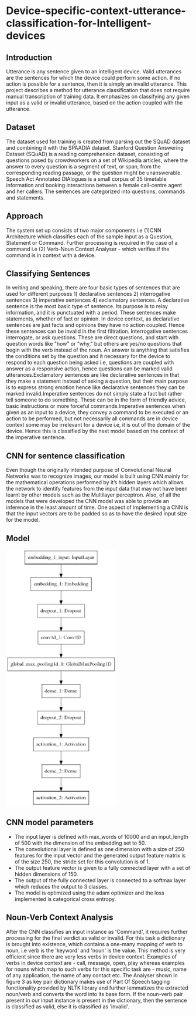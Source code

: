 # Device-specific-context-utterance-classification-for-Intelligent-devices


## Introduction
Utterance is any sentence given to an intelligent device. Valid utterances are the sentences for which the device could perform some action. If no action is possible for a sentence, then it is simply an invalid utterance. This project describes a method for utterance classification that does not require manual transcription of training data.
It emphasizes on classifying any given input as a valid or invalid utterance, based on the action coupled with the utterance.
 
## Dataset
The dataset used for training is created from parsing out the SQuAD dataset and combining it with the SPAADIA dataset.
Stanford Question Answering Dataset (SQuAD) is a reading comprehension dataset, consisting of questions posed by crowdworkers on a set of Wikipedia articles, where the answer to every question is a segment of text, or span, from the corresponding reading passage, or the question might be unanswerable.
Speech Act Annotated DIAlogues is a small corpus of 35 timetable information and booking interactions between a female call-centre agent and her callers. The sentences are categorized into questions, commands and statements.

## Approach
The system set up consists of two major components i.e (1)CNN Architecture which classifies each of the sample input as a Question, Statement or Command. Further processing is required in the case of a command i.e (2) Verb-Noun Context Analyser - which verifies if the command is in context with a device.

## Classifying Sentences
In writing and speaking, there are four basic types of sentences that are used for different purposes 1) declarative sentences 2) interrogative sentences 3) imperative sentences 4) exclamatory sentences. A declarative sentence is the most basic type of sentence. Its purpose is to relay information, and it is punctuated with a period. These sentences make statements, whether of fact or opinion. In device context, as  declarative sentences are just facts and opinions they have no action coupled. Hence these sentences can be invalid in the first filtration. Interrogative sentences interrogate, or ask questions. These are direct questions, and start with question words like "how" or "why," but others are yes/no questions that begin with the verb instead of the noun. An answer is anything that satisfies the conditions set by the question and it necessary for the device to respond to each question being asked i.e, questions are coupled with answer as a responsive action, hence questions can be marked valid utterances.Exclamatory sentences are like declarative sentences in that they make a statement instead of asking a question, but their main purpose is to express strong emotion hence like declarative sentences they can be marked invalid.Imperative sentences do not simply state a fact but rather tell someone to do something. These can be in the form of friendly advice, basic instructions or more forceful commands.Imperative sentences when given as an input to a device, they convey a command to be executed or an action to be performed, but not necessarily all commands are in device context some may be irrelevant for a device i.e, it is out of the domain of the device. Hence this is classified by the next model based on the context of the imperative sentence. 

## CNN for sentence classification
Even though the originally intended purpose of Convolutional Neural Networks was to recognize images, our model is built using CNN mainly for the mathematical operations performed by it’s hidden layers which allows the network to identify features from the input data that may not have been learnt by other models such as the Multilayer perceptron. Also, of all the models that were developed the CNN model was able to provide an inference in the least amount of time. One aspect of implementing a CNN is that the input vectors are to be padded so as to have the desired input size for the model.

## Model

<img src="model.png" width="300px" height="700px"/> 

## CNN model parameters
* The input layer is defined with max_words of 10000 and an input_length of 500 with the dimension of the embedding set to 50.
* The convolutional layer is defined as one dimension with a size of 250 features for the input vector and the generated output feature matrix is of the size 250, the stride set for this convolution is of 1. 
* The output feature vector is given to a fully connected layer with a set of hidden dimensions of 150. 
* The output of the fully connected layer is connected to a softmax layer which reduces the output to 3 classes.
* The model is optimized using the adam optimizer and the loss implemented is categorical cross entropy.

## Noun-Verb Context Analysis
After the CNN classifies an input instance as 'Command', it requires further processing for the final verdict as valid or invalid. For this task a dictionary is brought into existence, which contains a one-many mapping of verb to noun, i.e verb is the 'keyword' and 'noun' is the value. This method is very efficient since there are very less verbs in device context. Examples of verbs in device context are - call, message, open, play whereas examples for nouns which map to such verbs for this specific task  are - music, name of any application, the name of any contact etc.
The Analyser shown in figure 3 as key pair dictionary makes use of Part Of Speech tagging functionality provided by NLTK library and further lemmatizes the extracted noun/verb and converts the word into its base form.  If the noun-verb pair present in our input instance is present in the dictionary, then the sentence is classified as valid, else it is classified as 'invalid'.
 
